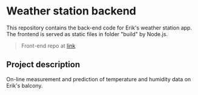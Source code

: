# Weather station backend

This repository contains the back-end code for Erik's weather station app. The frontend is served as static files in folder "build" by Node.js.

> Front-end repo at [link](https://github.com/ErikLiljeroth/weather-station-frontend)

## Project description

On-line measurement and prediction of temperature and humidity data on Erik's balcony.
